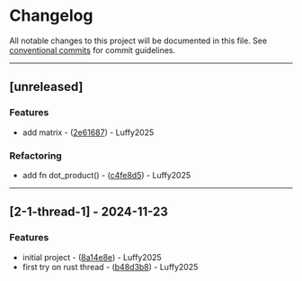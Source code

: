 # Changelog

All notable changes to this project will be documented in this file. See [conventional commits](https://www.conventionalcommits.org/) for commit guidelines.

---
## [unreleased]

### Features

- add matrix - ([2e61687](https://github.com/luffy2025/r-concurrency/commit/2e61687524e8c2963a9e75f8ba3d8a38c9ad080e)) - Luffy2025

### Refactoring

- add fn dot_product() - ([c4fe8d5](https://github.com/luffy2025/r-concurrency/commit/c4fe8d570bc8eb62e21fadd81d755af11b946c33)) - Luffy2025

---
## [2-1-thread-1] - 2024-11-23

### Features

- initial project - ([8a14e8e](https://github.com/luffy2025/r-concurrency/commit/8a14e8ea7a8257393d41556fcad2ec6373caa396)) - Luffy2025
- first try on rust thread - ([b48d3b8](https://github.com/luffy2025/r-concurrency/commit/b48d3b86cf3e184d7b5fcbbebed50996f3d2f459)) - Luffy2025

<!-- generated by git-cliff -->
